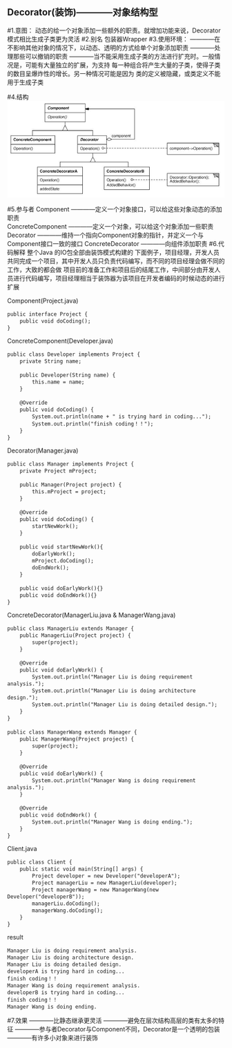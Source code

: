 Decorator(装饰)————对象结构型
-------------
#1.意图：
动态的给一个对象添加一些额外的职责。就增加功能来说，Decorator模式相比生成子类更为灵活
#2.别名
包装器Wrapper
#3.使用环境：
    ————在不影响其他对象的情况下，以动态、透明的方式给单个对象添加职责
    ————处理那些可以撤销的职责
    ————当不能采用生成子类的方法进行扩充时。一般情况是，可能有大量独立的扩展，为支持
        每一种组合将产生大量的子类，使得子类的数目呈爆炸性的增长。另一种情况可能是因为
        类的定义被隐藏，或类定义不能用于生成子类



#4.结构
![github](https://github.com/IceDcap/Gof-DesignPatterns/blob/master/uml/Decorator.JPG "Decorator")

#5.参与者
    Component
        ————定义一个对象接口，可以给这些对象动态的添加职责        
    ConcreteComponent
        ————定义一个对象，可以给这个对象添加一些职责
    Decorator
        ————维持一个指向Component对象的指针，并定义一个与Component接口一致的接口
    ConcreteDecorator
        ————向组件添加职责
#6.代码解释
整个Java 的IO包全部由装饰模式构建的
下面例子，项目经理，开发人员共同完成一个项目，其中开发人员只负责代码编写，而不同的项目经理会做不同的工作，大致的都会做
项目前的准备工作和项目后的结尾工作，中间部分由开发人员进行代码编写，项目经理相当于装饰器为该项目在开发者编码的时候动态的进行扩展

Component(Project.java)

    public interface Project {
        public void doCoding();
    }

ConcreteComponent(Developer.java)

    public class Developer implements Project {
        private String name;
    
        public Developer(String name) {
            this.name = name;
        }
    
        @Override
        public void doCoding() {
            System.out.println(name + " is trying hard in coding...");
            System.out.println("finish coding！！");
        }
    }
    
Decorator(Manager.java)
    
    public class Manager implements Project {
        private Project mProject;
    
        public Manager(Project project) {
            this.mProject = project;
        }
    
        @Override
        public void doCoding() {
            startNewWork();
        }
    
        public void startNewWork(){
            doEarlyWork();
            mProject.doCoding();
            doEndWork();
        }
    
        public void doEarlyWork(){}
        public void doEndWork(){}
    }
    
ConcreteDecorator(ManagerLiu.java & ManagerWang.java)

    public class ManagerLiu extends Manager {
        public ManagerLiu(Project project) {
            super(project);
        }
    
        @Override
        public void doEarlyWork() {
            System.out.println("Manager Liu is doing requirement analysis.");
            System.out.println("Manager Liu is doing architecture design.");
            System.out.println("Manager Liu is doing detailed design.");
        }
    }
    
    public class ManagerWang extends Manager {
        public ManagerWang(Project project) {
            super(project);
        }
    
        @Override
        public void doEarlyWork() {
            System.out.println("Manager Wang is doing requirement analysis.");
        }
    
        @Override
        public void doEndWork() {
            System.out.println("Manager Wang is doing ending.");
        }
    }
    
Client.java
    
    public class Client {
        public static void main(String[] args) {
            Project developer = new Developer("developerA");
            Project managerLiu = new ManagerLiu(developer);
            Project managerWang = new ManagerWang(new Developer("developerB"));
            managerLiu.doCoding();
            managerWang.doCoding();
        }
    }
    
result

    Manager Liu is doing requirement analysis.
    Manager Liu is doing architecture design.
    Manager Liu is doing detailed design.
    developerA is trying hard in coding...
    finish coding！！
    Manager Wang is doing requirement analysis.
    developerB is trying hard in coding...
    finish coding！！
    Manager Wang is doing ending.
    
#7.效果
    ————比静态继承更灵活
    ————避免在层次结构高层的类有太多的特征
    ————参与者Decorator与Component不同，Decorator是一个透明的包装
    ————有许多小对象来进行装饰
     
